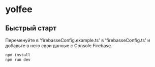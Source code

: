# yolfee

## Быстрый старт

Переменуйте в 'firebasseConfig.example.ts' в 'firebasseConfig.ts' и добавьте в него свои данные с Console Firebase.

```bash
npm install
npm run dev
```
